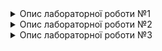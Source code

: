 <details>
<summary>Опис лабораторної роботи №1</summary>

# Лабораторна №1
## Завдання (основне)

Реалізувати скрипт для автоматизації наступних дій:

    a. Відкрити сторінку http://suninjuly.github.io/math.html
    b. Прочитати значення змінної x
    c. Обчислити математичну функцию від x: f(x) = ln(abs(12*sin(x))). Використовувати модуль math
    d. Ввести відповідь в текстове поле
    e. Вибрати checkbox "I'm the robot"
    f. Вибрати radiobutton "Robots rule!"
    g. Натиснути кнопку Submit

## Завдання (додаткове)

Написати скрипт реєстрації на сторінці селекторами, за XPath-селекторами:

http://demo-store.seleniumacademy.com/customer/account/create/

## Запуск

1. Установіть **selenium** клієнт для Python:
```
pip install selenium
```
2. Склонуйте проект:
```
git clone https://github.com/KhrystynaVysotska/automation_testing.git
```
3. Перейдіть у папку **lab_1**:
```
cd lab_1
```
4. Запустіть скрипт основного завдання:
```
py main_task.py
```
![image](https://user-images.githubusercontent.com/56559854/202797234-726d894c-b45a-44d4-a6d1-bbff352513e5.png)

5. Запустіть скрипт додаткового завдання:
```
py additional_task.py
```
![image](https://user-images.githubusercontent.com/56559854/202797365-e08886ba-9bac-4b7c-baec-66fe8bc63157.png)
</details>


<details>
<summary>Опис лабораторної роботи №2</summary>

# Лабораторна №2
## Завдання

Реалізувати скрипт для автоматизації наступних дій:

    a. Відкрити сторінку http://suninjuly.github.io/explicit_wait2.html 
    b. Дочекатись, коли ціна зменшиться до $100
    c. Натиснути кнопку "Book"
    d. Розв’язати математичну капчу та відправити розв’язок (завдання 1 лабораторної роботи №1)

## Запуск

1. Установіть **selenium** клієнт для Python:
```
pip install selenium
```
2. Склонуйте проект:
```
git clone https://github.com/KhrystynaVysotska/automation_testing.git
```
3. Перейдіть у папку **lab_2**:
```
cd lab_2
```
4. Запустіть скрипт завдання:
```
py waits.py
```
![image](https://user-images.githubusercontent.com/56559854/202799746-f6fcb704-f39a-444b-b7ba-340e614bd1ab.png)
</details>

<details>
<summary>Опис лабораторної роботи №3</summary>

# Лабораторна №3
## Завдання

Реалізувати unittest скрипт тестування наступного функціоналу ресурсу http://demo-store.seleniumacademy.com:

    a. Пошук різних груп товарів
    b. Реєстрації нового користувача та логін
    c. Довільний функціонал за вибором студента

## Запуск

1. Установіть **selenium** клієнт для Python:
```
pip install selenium
```
2. Склонуйте проект:
```
git clone https://github.com/KhrystynaVysotska/automation_testing.git
```
3. Перейдіть у папку **lab_3**:
```
cd lab_3
```
4. Щоб запустити всі тести, виконайте команду:
```
py launcher.py
```
5. Щоб запустити тести на функціонал **пошуку різних груп товарів**:

- _відкрийте у редакторі `launcher.py`_
- _у лінійці 7 змініть патерн пошуку тестових файлів з `test_*.py` на `test_categories.py`:_

    _From_
    ```
    package_tests = loader.discover(start_dir=folder_name, pattern="test_*.py")
    ```
    _To_
    ```
    package_tests = loader.discover(start_dir=folder_name, pattern="test_categories.py")
    ```
- _збережіть зміни та виконайте команду:_
    ```
    py launcher.py
    ```
6. Щоб запустити тести на функціонал **реєстрації нового користувача**:

- _відкрийте у редакторі `launcher.py`_
- _у лінійці 7 змініть патерн пошуку тестових файлів з `test_*.py` на `test_registration.py`:_

    _From_
    ```
    package_tests = loader.discover(start_dir=folder_name, pattern="test_*.py")
    ```
    _To_
    ```
    package_tests = loader.discover(start_dir=folder_name, pattern="test_registration.py")
    ```
- _збережіть зміни та виконайте команду:_
    ```
    py launcher.py
    ```
7. Щоб запустити тести на функціонал **логін користувача**:

- _відкрийте у редакторі `launcher.py`_
- _у лінійці 7 змініть патерн пошуку тестових файлів з `test_*.py` на `test_login.py`:_

    _From_
    ```
    package_tests = loader.discover(start_dir=folder_name, pattern="test_*.py")
    ```
    _To_
    ```
    package_tests = loader.discover(start_dir=folder_name, pattern="test_login.py")
    ```
- _збережіть зміни та виконайте команду:_
    ```
    py launcher.py
    ```
8. Щоб запустити тести на функціонал за довільним вибором студента (**функціонал корзини**):

- _відкрийте у редакторі `launcher.py`_
- _у лінійці 7 змініть патерн пошуку тестових файлів з `test_*.py` на `test_cart_*.py`:_

    _From_
    ```
    package_tests = loader.discover(start_dir=folder_name, pattern="test_*.py")
    ```
    _To_
    ```
    package_tests = loader.discover(start_dir=folder_name, pattern="test_cart_*.py")
    ```
- _збережіть зміни та виконайте команду:_
    ```
    py launcher.py
    ```
</details>

